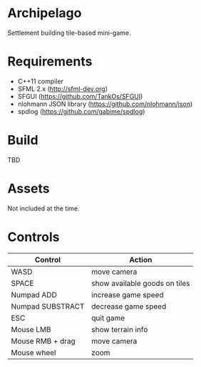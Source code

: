 # Archipelago
Settlement building tile-based mini-game.

# Requirements
* C++11 compiler
* SFML 2.x (http://sfml-dev.org)
* SFGUI (https://github.com/TankOs/SFGUI)
* nlohmann JSON library (https://github.com/nlohmann/json)
* spdlog (https://github.com/gabime/spdlog)

# Build

TBD

# Assets

Not included at the time.

# Controls

| Control          | Action                        |
|------------------|-------------------------------|
| WASD             | move camera                   |
| SPACE            | show available goods on tiles |
| Numpad ADD       | increase game speed           |
| Numpad SUBSTRACT | decrease game speed           |
| ESC              | quit game                     |
| Mouse LMB        | show terrain info             |
| Mouse RMB + drag | move camera                   |
| Mouse wheel      | zoom                          |
